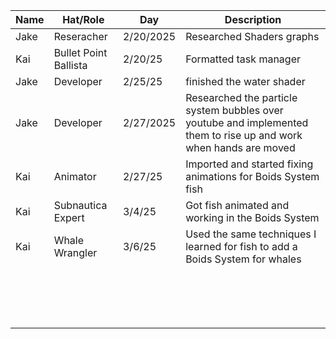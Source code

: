 | Name     | Hat/Role | Day    | Description |
| -------- | -------  | ------ | ----------- |
|      Jake    |    Reseracher      |    2/20/2025    |      Researched Shaders graphs       |
|     Kai      |  Bullet Point Ballista        |  2/20/25      |  Formatted task manager           |
|     Jake     |      Developer    |     2/25/25   |      finished the water shader       |
|     Jake     |     Developer     |     2/27/2025   |        Researched the particle system bubbles over youtube and implemented them to rise up and work when hands are moved     |
|     Kai     |     Animator     |   2/27/25     |   Imported and started fixing animations for Boids System fish          |
|   Kai       |    Subnautica Expert      |  3/4/25      |  Got fish animated and working in the Boids System           |
|   Kai       |    Whale Wrangler      |  3/6/25      |  Used the same techniques I learned for fish to add a Boids System for whales           |
|          |          |        |             |
|          |          |        |             |
|          |          |        |             |
|          |          |        |             |
|          |          |        |             |
|          |          |        |             |
|          |          |        |             |
|          |          |        |             |
|          |          |        |             |
|          |          |        |             |
|          |          |        |             |
|          |          |        |             |
|          |          |        |             |
|          |          |        |             |
|          |          |        |             |
|          |          |        |             |
